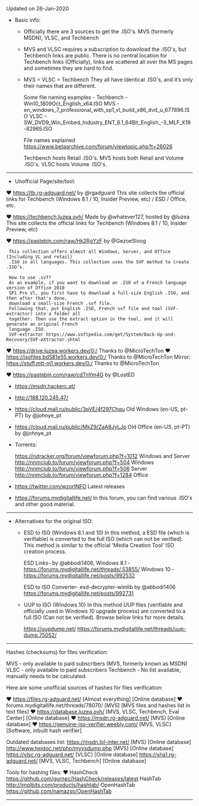 Updated on 26-Jan-2020

 - Basic info:

   - Officially there are 3 sources to get the .ISO's.
     MVS (formerly MSDN), VLSC, and Techbench
   - MVS and VLSC requires a subscription to download the .ISO's, but Techbench links are public.
     There is no central location for Techbench links (Officially), links are scattered all over the 
     MS pages and sometimes they are hard to find.

   - MVS = VLSC = Techbench 
     They all have identical .ISO's, and it’s only their names that are different.

     Some file naming examples -
     Techbench - Win10_1809Oct_English_x64.ISO
     MVS       - en_windows_7_professional_with_sp1_vl_build_x86_dvd_u_677896.ISO
     VLSC      - SW_DVD9_Win_Embed_Industry_ENT_8.1_64Bit_English_-3_MLF_X19-82965.ISO

     File names explained https://www.betaarchive.com/forum/viewtopic.php?t=26026

     Techbench hosts Retail .ISO's.
     MVS hosts both Retail and Volume .ISO's.
     VLSC hosts Volume .ISO's.

__________________________________________________________________________________________________________

 - Unofficial Page/site/tool:

  ❤ https://tb.rg-adguard.net/                          by @rgadguard
     This site collects the official links for Techbench (Windows 8.1 / 10, Insider Preview, etc) 
     / ESD / Office, etc.
 
  ❤ https://techbench.luzea.ovh/                        Made by @whatever127, hosted by @luzea 
     This site collects the official links for Techbench (Windows 8.1 / 10, Insider Preview, etc) 

  ❤ https://pastebin.com/raw/Hk2RgYzF                   by @GezoeSloog

     This collection offers almost all Windows, Server, and Office (Including VL and retail) 
     .ISO in all languages. This collection uses the SVF method to create .ISO’s.

     How to use .svf?
     As an example, if you want to download an .ISO of a French language version of Office 2010 
     SP1 Pro Vl, you first have to download a full-size English .ISO, and then after that's done, 
     download a small-size French .svf file.
     Following that, put English .ISO, French svf file and tool (SVF-extractor) into a folder all 
     together. Then use the extract option in the tool, and it will generate an original French 
     language .ISO.
     SVF-extractor https://www.softpedia.com/get/System/Back-Up-and-Recovery/SVF-eXtractor.shtml 

  ❤ https://drive.luzea.workers.dev/0:/                 Thanks to @MicroTechTon
  ❤ https://isofiles.bd581e55.workers.dev/0:/           Thanks to @MicroTechTon
     Mirror: https://stuff.mtt-m1.workers.dev/0:/        Thanks to @MicroTechTon

  ❤ https://pastebin.com/raw/cdTnYm4G                   by @LostED

   - https://msdn.hackerc.at/
   - http://188.120.245.47/
   - https://cloud.mail.ru/public/3pVE/4f297Chqu         Old Windows (en-US, pt-PT) by @johnye_pt
   - https://cloud.mail.ru/public/MkZ9/ZaA8JyLJo         Old Office (en-US, pt-PT) by @johnye_pt

   - Torrents:

     https://rutracker.org/forum/viewforum.php?f=1012    Windows and Server
     http://nnmclub.to/forum/viewforum.php?f=504         Windows
     http://nnmclub.to/forum/viewforum.php?f=506         Server
     http://nnmclub.to/forum/viewforum.php?f=1284        Office

   - https://twitter.com/wzorINFO                        Latest releases

   - https://forums.mydigitallife.net/
     In this forum, you can find various .ISO's and other good material.

__________________________________________________________________________________________________________

 - Alternatives for the original ISO:

   - ESD to ISO (Windows 8.1 and 10)
     In this method, a ESD file (which is verifiable) is converted to the full ISO (which can not be 
     verified). This method is similar to the official 'Media Creation Tool' ISO creation process.

     ESD Links-
     by @abbodi1406,
     Windows 8.1 - https://forums.mydigitallife.net/threads/.53855/ 
     Windows 10  - https://forums.mydigitallife.net/posts/992532

     ESD to ISO Converter-
     esd-decrypter-wimlib by @abbodi1406
     https://forums.mydigitallife.net/posts/992731

   - UUP to ISO (Windows 10)
     In this method UUP files (verifiable and officially used in Windows 10 upgrade process) are 
     converted to a full ISO (Can not be verified). Browse below links for more details.

     https://uupdump.net/
     https://forums.mydigitallife.net/threads/uup-dump.75052/
__________________________________________________________________________________________________________

   Hashes (checksums) for files verification:

   MVS       - only available to paid subscribers (MVS, formerly known as MSDN)
   VLSC      - only available to paid subscribers
   Techbench - No list available, manually needs to be calculated.

   Here are some unofficial sources of hashes for files verification:

❤ https://files.rg-adguard.net/             [Almost everything]                 [Online database]
❤ forums.mydigitallife.net/threads/78070/   [MVS]                               [MVS files and hashes list in text files]
❤ https://database.luzea.ovh/               [MVS, VLSC, Techbench, Eval Center] [Online database]
❤ https://msdn.rg-adguard.net/              [MVS]                               [Online database]
❤ https://genuine-iso-verifier.weebly.com/  [MVS, VLSC]                         [Software, inbuilt hash verifier]

   Outdated databases list:
   https://msdn.lol-inter.net/               [MVS]                               [Online database]
   http://www.heidoc.net/php/myvsdump.php    [MVS]                               [Online database]
   https://vlsc.rg-adguard.net/              [VLSC]                              [Online database]
   https://sha1.rg-adguard.net/              [MVS, VLSC, Techbench]              [Online database]

   Tools for hashing files:
❤ HashCheck                                 https://github.com/gurnec/HashCheck/releases/latest
   HashTab                                   http://implbits.com/products/hashtab/
   OpenHashTab                               https://github.com/namazso/OpenHashTab
__________________________________________________________________________________________________________
